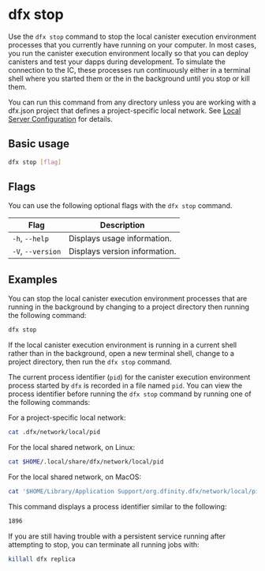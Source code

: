 # dfx stop

Use the `dfx stop` command to stop the local canister execution environment processes that you currently have running on your computer. In most cases, you run the canister execution environment locally so that you can deploy canisters and test your dapps during development. To simulate the connection to the IC, these processes run continuously either in a terminal shell where you started them or the in the background until you stop or kill them.

You can run this command from any directory unless you are working with a dfx.json project that defines a project-specific local network.  See [Local Server Configuration](dfx-start.md#local-server-configuration) for details.

## Basic usage

``` bash
dfx stop [flag]
```

## Flags

You can use the following optional flags with the `dfx stop` command.

| Flag              | Description                   |
|-------------------|-------------------------------|
| `-h`, `--help`    | Displays usage information.   |
| `-V`, `--version` | Displays version information. |

## Examples

You can stop the local canister execution environment processes that are running in the background by changing to a project directory then running the following command:

``` bash
dfx stop
```

If the local canister execution environment is running in a current shell rather than in the background, open a new terminal shell, change to a project directory, then run the `dfx stop` command.

The current process identifier (`pid`) for the canister execution environment process started by `dfx` is recorded in a file named `pid`. You can view the process identifier before running the `dfx stop` command by running one of the following commands:

For a project-specific local network:
``` bash
cat .dfx/network/local/pid
```

For the local shared network, on Linux:
``` bash
cat $HOME/.local/share/dfx/network/local/pid
```

For the local shared network, on MacOS:
``` bash
cat '$HOME/Library/Application Support/org.dfinity.dfx/network/local/pid'
```


This command displays a process identifier similar to the following:

``` bash
1896
```

If you are still having trouble with a persistent service running after attempting to stop, you can terminate all running jobs with:

``` bash
killall dfx replica
```
